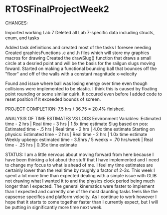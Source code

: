 # RTOSFinalProjectWeek2

CHANGES:

Imported working Lab 7
Deleted all Lab 7-specific data including structs, enum, and tasks

Added task definitions and created most of the tasks I foresee needing
Created graphicsFunctions .c and .h files which will store my graphics macros for drawing
Created the drawSlug() function that draws a small circle at a desried point and will be the basis for the railgun slugs moving foward.
Started on making a functional bouncing ball that bounces off the "floor" and off of the walls with a constant magnitude x-velocity

Found and issue where ball was losing energy over time even though collisions were implemented to be elastic.
I think this is caused by floating point rounding or some similar quirk. It occured even before I added code to reset position if it exceeded bounds of screen.

PROJECT COMPLETION: 7.5 hrs / 36.75 = 20.4% finished.

ANALYSIS OF TIME ESTIMATES VS LOGS
Environment Variables: Estimated time - 2 hrs | Real time - 3 hrs | 1.5x time estimate
Slug based on pos: Estimated time - .5 hrs | Real time - 2 hrs | 4.0x time estimate
Starting on physics: Estimated time - 2 hrs | Real time - 2 hrs | 1.0x time estimate
Weekly upkeep: estimated time - 3.5hrs / 5 weeks = .70 hrs/week | Real time - .25 hrs | 0.35x time estimate
            

STATUS: I am a little nervous about moving forward from here because I have been thinking a lot about the stuff that I have implemented and I need to change my focus to what is ahead of me. I feel my time estimates are certainly lower than the real time by roughly a factor of 2-3x. This week I spent a lot more time than expected dealing with a simple issue with GLIB not drawing what I wanted it to and the physics clock period being much longer than I expected. The general kinematics were faster to implement than I expected and currently one of the most daunting tasks feels like the capsense specifics and platform velocity. As I continue to work however I hope that it starts to come together faster than I currently expect, but I will be putting in significantly more time next week. 

